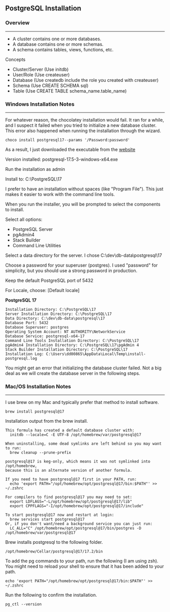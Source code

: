 ## PostgreSQL Installation

### Overview

------

- A cluster contains one or more databases. 
- A database contains one or more schemas. 
- A schema contains tables, views, functions, etc.

Concepts

- Cluster/Server (Use initdb)
- User/Role (Use createuser)
- Database (Use createdb include the role you created with createuser)
- Schema (Use CREATE SCHEMA sql)
- Table (Use CREATE TABLE schema_name.table_name)

### Windows Installation Notes

------

For whatever reason, the chocolatey installation would fail. It ran for a while, and I suspect it failed when you 
tried to initialize a new database cluster. This error also happened when running the installation through the wizard.

```
choco install postgresql17--params '/Password:password'
```

As a result, I just downloaded the executable from the [website](https://www.enterprisedb.com/downloads/postgres-postgresql-downloads) 

Version installed: postgresql-17.5-3-windows-x64.exe

Run the installation as admin

Install to: C:\PostgreSQL\17

I prefer to have an installation without spaces (like "Program File"). This just makes it easier to work with the command line tools.

When you run the installer, you will be prompted to select the components to install.

Select all options:

- PostgreSQL Server
- pgAdmin4
- Stack Builder
- Command Line Utilities

Select a data directory for the server. I chose C:\dev\db-data\postgresql\17

Choose a password for your superuser (postgres). I used "password" for simplicity, but you should use a strong password in production.

Keep the default PostgreSQL port of 5432

For Locale, choose: [Default locale]

**PostgreSQL 17**

```
Installation Directory: C:\PostgreSQL\17
Server Installation Directory: C:\PostgreSQL\17
Data Directory: C:\dev\db-data\postgresql\17
Database Port: 5432
Database Superuser: postgres
Operating System Account: NT AUTHORITY\NetworkService
Database Service: postgresql-x64-17
Command Line Tools Installation Directory: C:\PostgreSQL\17
pgAdmin4 Installation Directory: C:\PostgreSQL\17\pgAdmin 4
Stack Builder Installation Directory: C:\PostgreSQL\17
Installation Log: C:\Users\dd00865\AppData\Local\Temp\install-postgresql.log
```

You might get an error that initializing the database cluster failed. Not a big deal as we will create the database server in the following steps.

### Mac/OS Installation Notes

------

I use brew on my Mac and typically prefer that method to install software.

```shell
brew install postgresql@17
```

Installation output from the brew install.

```shell
This formula has created a default database cluster with:
  initdb --locale=C -E UTF-8 /opt/homebrew/var/postgresql@17

When uninstalling, some dead symlinks are left behind so you may want to run:
  brew cleanup --prune-prefix

postgresql@17 is keg-only, which means it was not symlinked into /opt/homebrew,
because this is an alternate version of another formula.

If you need to have postgresql@17 first in your PATH, run:
  echo 'export PATH="/opt/homebrew/opt/postgresql@17/bin:$PATH"' >> ~/.zshrc

For compilers to find postgresql@17 you may need to set:
  export LDFLAGS="-L/opt/homebrew/opt/postgresql@17/lib"
  export CPPFLAGS="-I/opt/homebrew/opt/postgresql@17/include"

To start postgresql@17 now and restart at login:
  brew services start postgresql@17
Or, if you don't want/need a background service you can just run:
  LC_ALL="C" /opt/homebrew/opt/postgresql@17/bin/postgres -D /opt/homebrew/var/postgresql@17
```

Brew installs postgresql to the following folder.

```shell
/opt/homebrew/Cellar/postgresql@17/17.2/bin
```

To add the pg commands to your path, run the following (I am using zsh). You might need to reload your shell to ensure that it has been added to your path.

```shell
echo 'export PATH="/opt/homebrew/opt/postgresql@17/bin:$PATH"' >> ~/.zshrc

```

Run the following to confirm the installation. 

```shell
pg_ctl --version
```

